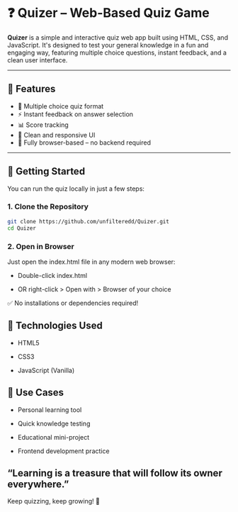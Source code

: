 # ❓ Quizer – Web-Based Quiz Game

**Quizer** is a simple and interactive quiz web app built using HTML, CSS, and JavaScript. It's designed to test your general knowledge in a fun and engaging way, featuring multiple choice questions, instant feedback, and a clean user interface.

---

## 🌟 Features

- 🧠 Multiple choice quiz format  
- ⚡ Instant feedback on answer selection  
- 📊 Score tracking  
- 🎨 Clean and responsive UI  
- 🧩 Fully browser-based – no backend required  

---



## 🚀 Getting Started

You can run the quiz locally in just a few steps:

### 1. Clone the Repository

```bash
git clone https://github.com/unfilteredd/Quizer.git
cd Quizer
```
### 2. Open in Browser
Just open the index.html file in any modern web browser:

- Double-click index.html

- OR right-click > Open with > Browser of your choice

✅ No installations or dependencies required!



## 🧪 Technologies Used

- HTML5

- CSS3

- JavaScript (Vanilla)

## 📌 Use Cases

- Personal learning tool

- Quick knowledge testing

- Educational mini-project

- Frontend development practice

## “Learning is a treasure that will follow its owner everywhere.”
Keep quizzing, keep growing! 🚀


